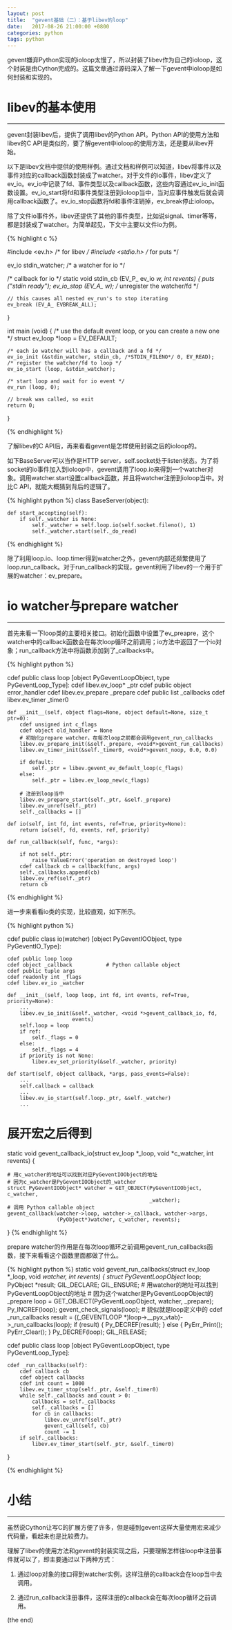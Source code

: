 ```yaml
---
layout: post
title:  "gevent基础（二）：基于libev的loop"
date:   2017-08-26 21:00:00 +0800
categories: python
tags: python
---
```


gevent嫌弃Python实现的ioloop太慢了，所以封装了libev作为自己的ioloop，这个封装是由Cython完成的。这篇文章通过源码深入了解一下gevent中ioloop是如何封装和实现的。

# libev的基本使用

---

gevent封装libev后，提供了调用libev的Python API。Python API的使用方法和libev的C API是类似的，要了解gevent中ioloop的使用方法，还是要从libev开始。

以下是libev文档中提供的使用样例。通过文档和样例可以知道，libev将事件以及事件对应的callback函数封装成了watcher。对于文件的io事件，libev定义了ev_io。ev_io中记录了fd、事件类型以及callback函数，这些内容通过ev_io_init函数设置。ev_io_start将fd和事件类型注册到ioloop当中，当对应事件触发后就会调用callback函数了。ev_io_stop函数将fd和事件注销掉，ev_break停止ioloop。

除了文件io事件外，libev还提供了其他的事件类型，比如说signal、timer等等，都是封装成了watcher。为简单起见，下文中主要以文件io为例。

{% highlight c %}

#include <ev.h>          /* for libev */
#include <stdio.h>       /* for puts */

ev_io stdin_watcher;     /* a watcher for io */

/* callback for io */
static void
stdin_cb (EV_P_ ev_io *w, int revents)
{
    puts ("stdin ready");
    ev_io_stop (EV_A_ w);  /* unregister the watcher/fd */

    // this causes all nested ev_run's to stop iterating
    ev_break (EV_A_ EVBREAK_ALL);
}

int
main (void)
{
    /* use the default event loop, or you can create a new one */
    struct ev_loop *loop = EV_DEFAULT;

    /* each io watcher will has a callback and a fd */
    ev_io_init (&stdin_watcher, stdin_cb, /*STDIN_FILENO*/ 0, EV_READ);
    /* register the watcher/fd to loop */
    ev_io_start (loop, &stdin_watcher);

    /* start loop and wait for io event */
    ev_run (loop, 0);

    // break was called, so exit
    return 0;
}

{% endhighlight %}

了解libev的C API后，再来看看gevent是怎样使用封装之后的ioloop的。

如下BaseServer可以当作是HTTP server，self.socket处于listen状态。为了将socket的io事件加入到ioloop中，gevent调用了loop.io来得到一个watcher对象。调用watcher.start设置callback函数，并且将watcher注册到ioloop当中。对比C API，就能大概猜到背后的逻辑了。

{% highlight python %}
class BaseServer(object):

    def start_accepting(self):
        if self._watcher is None:
            self._watcher = self.loop.io(self.socket.fileno(), 1)
            self._watcher.start(self._do_read)

{% endhighlight %}

除了利用loop.io、loop.timer得到watcher之外，gevent内部还频繁使用了loop.run_callback。对于run_callback的实现，gevent利用了libev的一个用于扩展的watcher：ev_prepare。

# io watcher与prepare watcher

---

首先来看一下loop类的主要相关接口。初始化函数中设置了ev_preapre，这个watcher中的callback函数会在每次loop循环之前调用；io方法中返回了一个io对象；run_callback方法中将函数添加到了_callbacks中。

{% highlight python %}

cdef public class loop [object PyGeventLoopObject, type PyGeventLoop_Type]:
    cdef libev.ev_loop* _ptr
    cdef public object error_handler
    cdef libev.ev_prepare _prepare
    cdef public list _callbacks
    cdef libev.ev_timer _timer0

    def __init__(self, object flags=None, object default=None, size_t ptr=0):
        cdef unsigned int c_flags
        cdef object old_handler = None
        # 初始化prepare watcher，在每次loop之前都会调用gevent_run_callbacks
        libev.ev_prepare_init(&self._prepare, <void*>gevent_run_callbacks)
        libev.ev_timer_init(&self._timer0, <void*>gevent_noop, 0.0, 0.0)

        if default:
            self._ptr = libev.gevent_ev_default_loop(c_flags)
        else:
            self._ptr = libev.ev_loop_new(c_flags)

        # 注册到loop当中
        libev.ev_prepare_start(self._ptr, &self._prepare)
        libev.ev_unref(self._ptr)
        self._callbacks = []

    def io(self, int fd, int events, ref=True, priority=None):
        return io(self, fd, events, ref, priority)

    def run_callback(self, func, *args):
        
        if not self._ptr:
            raise ValueError('operation on destroyed loop')
        cdef callback cb = callback(func, args)
        self._callbacks.append(cb)
        libev.ev_ref(self._ptr)
        return cb

{% endhighlight %}


进一步来看看io类的实现，比较直观，如下所示。

{% highlight python %}

cdef public class io(watcher) [object PyGeventIOObject, type PyGeventIO_Type]:
    
    cdef public loop loop
    cdef object _callback           # Python callable object
    cdef public tuple args
    cdef readonly int _flags
    cdef libev.ev_io _watcher

    def __init__(self, loop loop, int fd, int events, ref=True, priority=None):
        ...
        libev.ev_io_init(&self._watcher, <void *>gevent_callback_io, fd,
                         events)
        self.loop = loop
        if ref:
            self._flags = 0
        else:
            self._flags = 4
        if priority is not None:
            libev.ev_set_priority(&self._watcher, priority)

    def start(self, object callback, *args, pass_events=False):
        ...
        self.callback = callback
        ...
        libev.ev_io_start(self.loop._ptr, &self._watcher)
        ...


# 展开宏之后得到
static void gevent_callback_io(struct ev_loop *_loop, void *c_watcher,
                               int revents) {

    # 用c_watcher的地址可以找到对应PyGeventIOObject的地址
    # 因为c_watcher是PyGeventIOObject的_watcher	
    struct PyGeventIOObject* watcher = GET_OBJECT(PyGeventIOObject, c_watcher,
                                                  _watcher);
    # 调用 Python callable object
    gevent_callback(watcher->loop, watcher->_callback, watcher->args,
                    (PyObject*)watcher, c_watcher, revents);
}
{% endhighlight %}


prepare watcher的作用是在每次loop循环之前调用gevent_run_callbacks函数，接下来看看这个函数里面都做了什么。

{% highlight python %}
static void gevent_run_callbacks(struct ev_loop *_loop, void *watcher,
                                 int revents) {
    struct PyGeventLoopObject* loop;
    PyObject *result;
    GIL_DECLARE;
    GIL_ENSURE;
    # 用watcher的地址可以找到PyGeventLoopObject的地址
    # 因为这个watcher是PyGeventLoopObject的_prepare
    loop = GET_OBJECT(PyGeventLoopObject, watcher, _prepare);
    Py_INCREF(loop);
    gevent_check_signals(loop);
    # 貌似就是loop定义中的 cdef _run_callbacks
    result = ((_GEVENTLOOP *)loop->__pyx_vtab)->_run_callbacks(loop);
    if (result) {
        Py_DECREF(result);
    }
    else {
        PyErr_Print();
        PyErr_Clear();
    }
    Py_DECREF(loop);
    GIL_RELEASE;


cdef public class loop [object PyGeventLoopObject, type PyGeventLoop_Type]:

    cdef _run_callbacks(self):
        cdef callback cb
        cdef object callbacks
        cdef int count = 1000
        libev.ev_timer_stop(self._ptr, &self._timer0)
        while self._callbacks and count > 0:
            callbacks = self._callbacks
            self._callbacks = []
            for cb in callbacks:
                libev.ev_unref(self._ptr)
                gevent_call(self, cb)
                count -= 1
        if self._callbacks:
            libev.ev_timer_start(self._ptr, &self._timer0)

}

{% endhighlight %}

# 小结

---

虽然说Cython让写C的扩展方便了许多，但是碰到gevent这样大量使用宏来减少代码量，看起来也是比较费力。

理解了libev的使用方法和gevent的封装实现之后，只要理解怎样往loop中注册事件就可以了，即主要通过以下两种方式：
1. 通过loop对象的接口得到watcher实例，这样注册的callback会在loop当中去调用。

2. 通过run_callback注册事件，这样注册的callback会在每次loop循环之前调用。

(the end)

